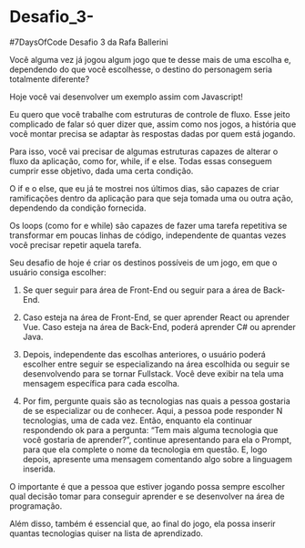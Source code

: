 # Desafio_3-
#7DaysOfCode Desafio 3 da Rafa Ballerini 

Você alguma vez já jogou algum jogo que te desse mais de uma escolha e, dependendo do que você escolhesse, o destino do personagem seria totalmente diferente?

Hoje você vai desenvolver um exemplo assim com Javascript!

Eu quero que você trabalhe com estruturas de controle de fluxo. Esse jeito complicado de falar só quer dizer que, assim como nos jogos, a história que você montar precisa se adaptar às respostas dadas por quem está jogando.

Para isso, você vai precisar de algumas estruturas capazes de alterar o fluxo da aplicação, como for, while, if e else. Todas essas conseguem cumprir esse objetivo, dada uma certa condição.

O if e o else, que eu já te mostrei nos últimos dias, são capazes de criar ramificações dentro da aplicação para que seja tomada uma ou outra ação, dependendo da condição fornecida.

Os loops (como for e while) são capazes de fazer uma tarefa repetitiva se transformar em poucas linhas de código, independente de quantas vezes você precisar repetir aquela tarefa.

Seu desafio de hoje é criar os destinos possíveis de um jogo, em que o usuário consiga escolher:

1. Se quer seguir para área de Front-End ou seguir para a área de Back-End.

2. Caso esteja na área de Front-End, se quer aprender React ou aprender Vue. Caso esteja na área de Back-End, poderá aprender C# ou aprender Java.

3. Depois, independente das escolhas anteriores, o usuário poderá escolher entre seguir se especializando na área escolhida ou seguir se desenvolvendo para se tornar Fullstack. Você deve exibir na tela uma mensagem específica para cada escolha.

4. Por fim, pergunte quais são as tecnologias nas quais a pessoa gostaria de se especializar ou de conhecer. Aqui, a pessoa pode responder N tecnologias, uma de cada vez. Então, enquanto ela continuar respondendo ok para a pergunta: “Tem mais alguma tecnologia que você gostaria de aprender?”, continue apresentando para ela o Prompt, para que ela complete o nome da tecnologia em questão. E, logo depois, apresente uma mensagem comentando algo sobre a linguagem inserida.

O importante é que a pessoa que estiver jogando possa sempre escolher qual decisão tomar para conseguir aprender e se desenvolver na área de programação.

Além disso, também é essencial que, ao final do jogo, ela possa inserir quantas tecnologias quiser na lista de aprendizado.

